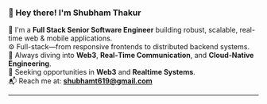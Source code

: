 ### 👋 Hey there! I'm Shubham Thakur

💼 I'm a **Full Stack Senior Software Engineer** building robust, scalable, real-time web & mobile applications.  
⚙️ Full-stack—from responsive frontends to distributed backend systems.  
🧠 Always diving into **Web3**, **Real‑Time Communication**, and **Cloud‑Native Engineering**.  
🎯 Seeking opportunities in **Web3** and **Realtime Systems**.  
📬 Reach me at: **shubhamt619@gmail.com**

---

<div align="center">

<!-- Web -->
<i class="mf mf-html5" title="HTML5" style="font-size:2.5em;"></i>
<i class="mf mf-css3" title="CSS3" style="font-size:2.5em;"></i>
<i class="mf mf-javascript" title="JavaScript" style="font-size:2.5em;"></i>
<i class="mf mf-typescript" title="TypeScript" style="font-size:2.5em;"></i>
<i class="mf mf-react" title="React" style="font-size:2.5em;"></i>
<i class="mf mf-vuejs" title="Vue.js" style="font-size:2.5em;"></i>
<i class="mf mf-angular" title="Angular" style="font-size:2.5em;"></i>

<!-- Backend -->
<i class="mf mf-nodejs" title="Node.js" style="font-size:2.5em;"></i>
<i class="mf mf-express" title="Express" style="font-size:2.5em;"></i>
<i class="mf mf-nestjs" title="NestJS" style="font-size:2.5em;"></i>
<i class="mf mf-php" title="PHP" style="font-size:2.5em;"></i>
<i class="mf mf-go" title="Go" style="font-size:2.5em;"></i>

<!-- Real-Time / Web3 -->
<i class="mf mf-websocket" title="WebSocket" style="font-size:2.5em;"></i>
<i class="mf mf-webrtc" title="WebRTC" style="font-size:2.5em;"></i>
<i class="mf mf-ethereum" title="Web3 / Ethereum" style="font-size:2.5em;"></i>

<!-- Big Data & Streaming -->
<i class="mf mf-kafka" title="Apache Kafka" style="font-size:2.5em;"></i>
<i class="mf mf-spark" title="Apache Spark" style="font-size:2.5em;"></i>
<i class="mf mf-flink" title="Apache Flink" style="font-size:2.5em;"></i>

<!-- Tools & Cloud -->
<i class="mf mf-docker" title="Docker" style="font-size:2.5em;"></i>
<i class="mf mf-aws" title="AWS" style="font-size:2.5em;"></i>
<i class="mf mf-postman" title="Postman" style="font-size:2.5em;"></i>
<i class="mf mf-git" title="Git" style="font-size:2.5em;"></i>
<i class="mf mf-github" title="GitHub" style="font-size:2.5em;"></i>
<i class="mf mf-bitbucket" title="Bitbucket" style="font-size:2.5em;"></i>

</div>
